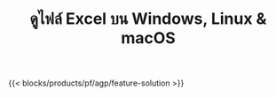 ﻿---
title: ดูไฟล์ Excel บน Windows, Linux & macOS 
url: /th/viewer
description: แอพและ API ฟรีเพื่อดูไฟล์ XLS, XLSX, XLSB, XLT, XLTX, XLTM, XLSM และ ODS
---
{{< blocks/products/pf/agp/feature-solution >}} 

